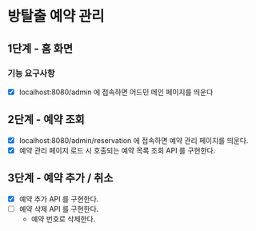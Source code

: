 # 방탈출 예약 관리

## 1단계 - 홈 화면

### 기능 요구사항
- [X] localhost:8080/admin 에 접속하면 어드민 메인 페이지를 띄운다

## 2단계 - 예약 조회
- [x] localhost:8080/admin/reservation 에 접속하면 예약 관리 페이지를 띄운다.
- [x] 예약 관리 페이지 로드 시 호출되는 예약 목록 조회 API 를 구현한다.

## 3단계 - 예약 추가 / 취소
- [x] 예약 추가 API 를 구현한다.
- [ ] 예약 삭제 API 를 구현한다.
  - 예약 번호로 삭제한다.